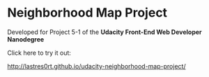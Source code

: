 # Neighborhood Map Project

Developed for Project 5-1 of the **Udacity Front-End Web Developer Nanodegree**

Click here to try it out:

<http://lastres0rt.github.io/udacity-neighborhood-map-project/>
